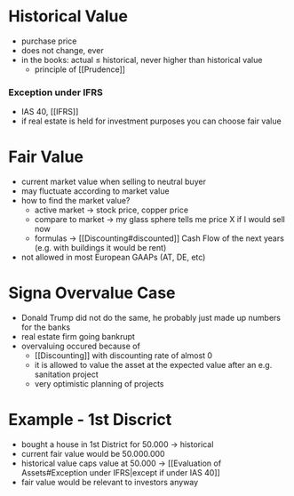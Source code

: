 # Historical Value
- purchase price
- does not change, ever
- in the books: actual $\leq$ historical, never higher than historical value
	- principle of [[Prudence]]

### Exception under IFRS
- IAS 40, [[IFRS]]
- if real estate is held for investment purposes you can choose fair value

# Fair Value
- current market value when selling to neutral buyer
- may fluctuate according to market value
- how to find the market value?
	- active market -> stock price, copper price
	- compare to market -> my glass sphere tells me price X if I would sell now
	- formulas -> [[Discounting#discounted]] Cash Flow of the next years (e.g. with buildings it would be rent) 
- not allowed in most European GAAPs (AT, DE, etc)

# Signa Overvalue Case
- Donald Trump did not do the same, he probably just made up numbers for the banks
- real estate firm going bankrupt
- overvaluing occured because of 
	- [[Discounting]] with discounting rate of almost 0
	- it is allowed to value the asset at the expected value after an e.g. sanitation project
	- very optimistic planning of projects

# Example - 1st Discrict
- bought a house in 1st District for 50.000 -> historical 
- current fair value would be 50.000.000
- historical value caps value at 50.000 -> [[Evaluation of Assets#Exception under IFRS|except if under IAS 40]] 
- fair value would be relevant to investors anyway